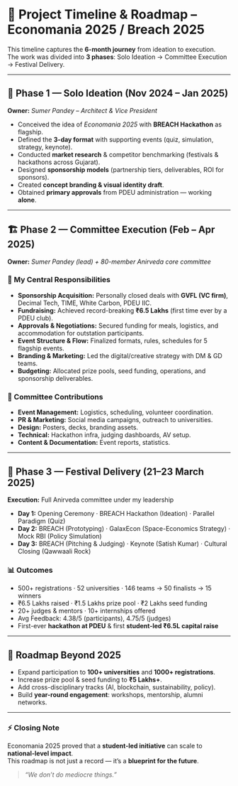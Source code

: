 # 📅 Project Timeline & Roadmap – Economania 2025 / Breach 2025  

This timeline captures the **6-month journey** from ideation to execution.  
The work was divided into **3 phases**: Solo Ideation → Committee Execution → Festival Delivery.  

---

## 🚀 Phase 1 — Solo Ideation (Nov 2024 – Jan 2025)  
**Owner:** *Sumer Pandey – Architect & Vice President*  
- Conceived the idea of *Economania 2025* with **BREACH Hackathon** as flagship.  
- Defined the **3-day format** with supporting events (quiz, simulation, strategy, keynote).  
- Conducted **market research** & competitor benchmarking (festivals & hackathons across Gujarat).  
- Designed **sponsorship models** (partnership tiers, deliverables, ROI for sponsors).  
- Created **concept branding & visual identity draft**.  
- Obtained **primary approvals** from PDEU administration — working **alone**.  

---

## 🏗️ Phase 2 — Committee Execution (Feb – Apr 2025)  
**Owner:** *Sumer Pandey (lead) + 80-member Anirveda core committee*  

### 🔑 My Central Responsibilities  
- **Sponsorship Acquisition:** Personally closed deals with **GVFL (VC firm)**, Decimal Tech, TIME, White Carbon, PDEU IIC.  
- **Fundraising:** Achieved record-breaking **₹6.5 Lakhs** (first time ever by a PDEU club).  
- **Approvals & Negotiations:** Secured funding for meals, logistics, and accommodation for outstation participants.  
- **Event Structure & Flow:** Finalized formats, rules, schedules for 5 flagship events.  
- **Branding & Marketing:** Led the digital/creative strategy with DM & GD teams.  
- **Budgeting:** Allocated prize pools, seed funding, operations, and sponsorship deliverables.  

### 👥 Committee Contributions  
- **Event Management:** Logistics, scheduling, volunteer coordination.  
- **PR & Marketing:** Social media campaigns, outreach to universities.  
- **Design:** Posters, decks, branding assets.  
- **Technical:** Hackathon infra, judging dashboards, AV setup.
- **Content & Documentation:** Event reports, statistics.

---

## 🎉 Phase 3 — Festival Delivery (21–23 March 2025)  
**Execution:** Full Anirveda committee under my leadership  

- **Day 1:** Opening Ceremony · BREACH Hackathon (Ideation) · Parallel Paradigm (Quiz)  
- **Day 2:** BREACH (Prototyping) · GalaxEcon (Space-Economics Strategy) · Mock RBI (Policy Simulation)  
- **Day 3:** BREACH (Pitching & Judging) · Keynote (Satish Kumar) · Cultural Closing (Qawwaali Rock)  

### 📊 Outcomes  
- 500+ registrations · 52 universities · 146 teams → 50 finalists → 15 winners  
- ₹6.5 Lakhs raised · ₹1.5 Lakhs prize pool · ₹2 Lakhs seed funding  
- 20+ judges & mentors · 10+ internships offered  
- Avg Feedback: 4.38/5 (participants), 4.75/5 (judges)  
- First-ever **hackathon at PDEU** & first **student-led ₹6.5L capital raise**  

---

## 📌 Roadmap Beyond 2025  
- Expand participation to **100+ universities** and **1000+ registrations**.  
- Increase prize pool & seed funding to **₹5 Lakhs+**.  
- Add cross-disciplinary tracks (AI, blockchain, sustainability, policy).  
- Build **year-round engagement**: workshops, mentorship, alumni networks.  

---

### ⚡ Closing Note  
Economania 2025 proved that a **student-led initiative** can scale to **national-level impact**.  
This roadmap is not just a record — it’s a **blueprint for the future**.  

> *“We don’t do mediocre things.”*
